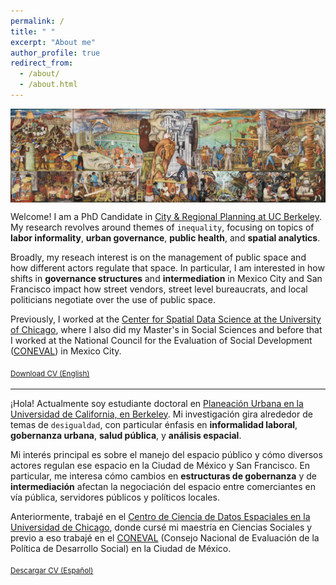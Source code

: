 ```yaml
---
permalink: /
title: " "
excerpt: "About me"
author_profile: true
redirect_from: 
  - /about/
  - /about.html
---
```


<img align="center" width="130%" height="50%" src="images/mural.png">

Welcome! I am a PhD Candidate in [City & Regional Planning at UC Berkeley](https://ced.berkeley.edu/academics/city-regional-planning).    
My research revolves around themes of `inequality`, focusing on topics of **labor informality**, **urban governance**, **public health**, and **spatial analytics**. 

Broadly, my reseach interest is on the management of public space and how different actors regulate that space. In particular, I am interested in how shifts in **governance structures** and **intermediation** in Mexico City and San Francisco impact how street vendors, street level bureaucrats, and local politicians negotiate over the use of public space.

Previously, I worked at the [Center for Spatial Data Science at the University of Chicago](https://spatial.uchicago.edu/), where I also did my Master's in Social Sciences and before that I worked at the National Council for the Evaluation of Social Development ([CONEVAL](https://www.coneval.org.mx/Paginas/principal.aspx)) in Mexico City.

<sub>[Download CV (English)](https://drive.google.com/file/d/1q2YkhkNjI-POA06DOYQ0p8gqU5AQ0Wsd/view?usp=share_link)<sub>
  
---------

¡Hola! Actualmente soy estudiante doctoral en [Planeación Urbana en la Universidad de California, en Berkeley](https://ced.berkeley.edu/academics/city-regional-planning).
Mi investigación gira alrededor de temas de `desigualdad`, con particular énfasis en **informalidad laboral**, **gobernanza urbana**, **salud pública**, y **análisis espacial**.

Mi interés principal es sobre el manejo del espacio público y cómo diversos actores regulan ese espacio en la Ciudad de México y San Francisco. En particular, me interesa cómo cambios en **estructuras de gobernanza** y de **intermediación** afectan la negociación del espacio entre comerciantes en vía pública, servidores públicos y políticos locales.

Anteriormente, trabajé en el [Centro de Ciencia de Datos Espaciales en la Universidad de Chicago](https://spatial.uchicago.edu/), donde cursé mi maestría en Ciencias Sociales y previo a eso trabajé en el [CONEVAL](https://www.coneval.org.mx/Paginas/principal.aspx) (Consejo Nacional de Evaluación de la Política de Desarrollo Social) en la Ciudad de México.
  
<sub>[Descargar CV (Español)](https://drive.google.com/file/d/1kRYGIoqYJsbCEwb-5gp4YDmDVcAy9XU3/view?usp=sharing)<sub>
